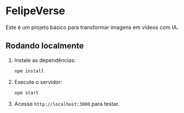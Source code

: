 # FelipeVerse

Este é um projeto básico para transformar imagens em vídeos com IA.

## Rodando localmente

1. Instale as dependências:
   ```
   npm install
   ```
2. Execute o servidor:
   ```
   npm start
   ```
3. Acesse `http://localhost:3000` para testar.